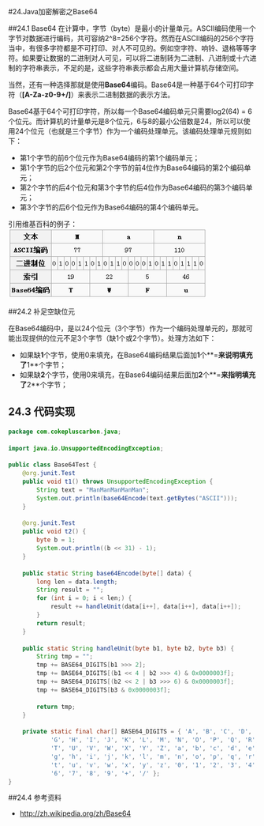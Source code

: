 #24.Java加密解密之Base64

##24.1 Base64
在计算中，字节（byte）是最小的计量单元。ASCII编码使用一个字节对数据进行编码，共可容纳2^8=256个字符。然而在ASCII编码的256个字符当中，有很多字符都是不可打印、对人不可见的。例如空字符、响铃、退格等等字符。如果要让数据的二进制对人可见，可以将二进制转为二进制、八进制或十六进制的字符串表示，不足的是，这些字符串表示都会占用大量计算机存储空间。

当然，还有一种选择那就是使用**Base64**编码。Base64是一种基于64个可打印字符（**[A-Za-z0-9+/]**）来表示二进制数据的表示方法。

Base64基于64个可打印字符，所以每一个Base64编码单元只需要log2(64) = 6个位元。而计算机的计量单元是8个位元，6与8的最小公倍数是24，所以可以使用24个位元（也就是三个字节）作为一个编码处理单元。该编码处理单元规则如下：

 * 第1个字节的前6个位元作为Base64编码的第1个编码单元；
 * 第1个字节的后2个位元和第2个字节的前4位作为Base64编码的第2个编码单元；
 * 第2个字节的后4个位元和第3个字节的后4位作为Base64编码的第3个编码单元；
 * 第3个字节的后6个位元作为Base64编码的第4个编码单元。

引用维基百科的例子：<br>
![Base64编码示例](images/24-1.jpg)

##24.2 补足空缺位元

在Base64编码中，是以24个位元（3个字节）作为一个编码处理单元的，那就可能出现提供的位元不足3个字节（缺1个或2个字节）。处理方法如下：
* 如果缺**1**个字节，使用0来填充，在Base64编码结果后面加**1**个**=**来说明填充了**1**个字节；
* 如果缺**2**个字节，使用0来填充，在Base64编码结果后面加**2**个**=**来指明填充了**2**个字节；

## 24.3 代码实现
```Java
package com.cokepluscarbon.java;

import java.io.UnsupportedEncodingException;

public class Base64Test {
	@org.junit.Test
	public void t1() throws UnsupportedEncodingException {
		String text = "ManManManManMan";
		System.out.println(base64Encode(text.getBytes("ASCII")));
	}

	@org.junit.Test
	public void t2() {
		byte b = 1;
		System.out.println((b << 31) - 1);
	}

	public static String base64Encode(byte[] data) {
		long len = data.length;
		String result = "";
		for (int i = 0; i < len;) {
			result += handleUnit(data[i++], data[i++], data[i++]);
		}
		return result;
	}

	public static String handleUnit(byte b1, byte b2, byte b3) {
		String tmp = "";
		tmp += BASE64_DIGITS[b1 >>> 2];
		tmp += BASE64_DIGITS[(b1 << 4 | b2 >>> 4) & 0x0000003f];
		tmp += BASE64_DIGITS[(b2 << 2 | b3 >>> 6) & 0x0000003f];
		tmp += BASE64_DIGITS[b3 & 0x0000003f];

		return tmp;
	}

	private static final char[] BASE64_DIGITS = { 'A', 'B', 'C', 'D', 'E', 'F',
			'G', 'H', 'I', 'J', 'K', 'L', 'M', 'N', 'O', 'P', 'Q', 'R', 'S',
			'T', 'U', 'V', 'W', 'X', 'Y', 'Z', 'a', 'b', 'c', 'd', 'e', 'f',
			'g', 'h', 'i', 'j', 'k', 'l', 'm', 'n', 'o', 'p', 'q', 'r', 's',
			't', 'u', 'v', 'w', 'x', 'y', 'z', '0', '1', '2', '3', '4', '5',
			'6', '7', '8', '9', '+', '/' };
}

```

##24.4 参考资料
* http://zh.wikipedia.org/zh/Base64
